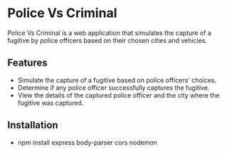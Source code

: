 # Police Vs Criminal

Police Vs Criminal is a web application that simulates the capture of a fugitive by police officers based on their chosen cities and vehicles.

## Features

- Simulate the capture of a fugitive based on police officers' choices.
- Determine if any police officer successfully captures the fugitive.
- View the details of the captured police officer and the city where the fugitive was captured.

## Installation
- npm install express body-parser cors nodemon